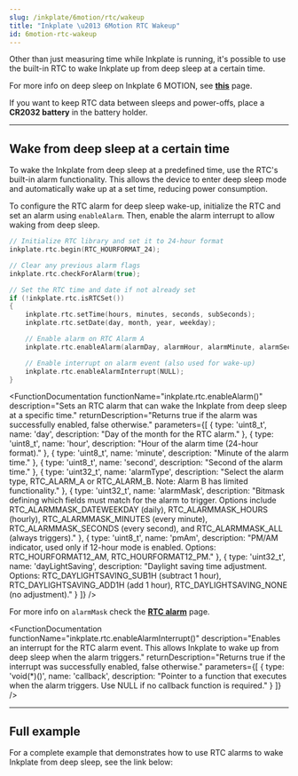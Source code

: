 ```yaml
---
slug: /inkplate/6motion/rtc/wakeup
title: "Inkplate \u2013 6Motion RTC Wakeup"
id: 6motion-rtc-wakeup
---
```

Other than just measuring time while Inkplate is running, it's possible to use the built-in RTC to wake Inkplate up from deep sleep at a certain time.

<InfoBox>For more info on deep sleep on Inkplate 6 MOTION, see [**this**](/inkplate/6motion/low-power/deep-sleep/) page.</InfoBox>

<WarningBox>If you want to keep RTC data between sleeps and power-offs, place a **CR2032 battery** in the battery holder.</WarningBox>

---

## Wake from deep sleep at a certain time

To wake the Inkplate from deep sleep at a predefined time, use the RTC's built-in alarm functionality. This allows the device to enter deep sleep mode and automatically wake up at a set time, reducing power consumption.

To configure the RTC alarm for deep sleep wake-up, initialize the RTC and set an alarm using `enableAlarm`. Then, enable the alarm interrupt to allow waking from deep sleep.

```cpp
// Initialize RTC library and set it to 24-hour format
inkplate.rtc.begin(RTC_HOURFORMAT_24);

// Clear any previous alarm flags
inkplate.rtc.checkForAlarm(true);

// Set the RTC time and date if not already set
if (!inkplate.rtc.isRTCSet())
{
    inkplate.rtc.setTime(hours, minutes, seconds, subSeconds);
    inkplate.rtc.setDate(day, month, year, weekday);

    // Enable alarm on RTC Alarm A
    inkplate.rtc.enableAlarm(alarmDay, alarmHour, alarmMinute, alarmSeconds, RTC_ALARM_A, alarmMask);

    // Enable interrupt on alarm event (also used for wake-up)
    inkplate.rtc.enableAlarmInterrupt(NULL);
}
```

<FunctionDocumentation functionName="inkplate.rtc.enableAlarm()" 
  description="Sets an RTC alarm that can wake the Inkplate from deep sleep at a specific time." 
  returnDescription="Returns true if the alarm was successfully enabled, false otherwise." 
  parameters={[
    { type: 'uint8_t', name: 'day', description: "Day of the month for the RTC alarm." }, 
    { type: 'uint8_t', name: 'hour', description: "Hour of the alarm time (24-hour format)." }, 
    { type: 'uint8_t', name: 'minute', description: "Minute of the alarm time." }, 
    { type: 'uint8_t', name: 'second', description: "Second of the alarm time." }, 
    { type: 'uint32_t', name: 'alarmType', description: "Select the alarm type, RTC_ALARM_A or RTC_ALARM_B. Note: Alarm B has limited functionality." }, 
    { type: 'uint32_t', name: 'alarmMask', description: "Bitmask defining which fields must match for the alarm to trigger. Options include RTC_ALARMMASK_DATEWEEKDAY (daily), RTC_ALARMMASK_HOURS (hourly), RTC_ALARMMASK_MINUTES (every minute), RTC_ALARMMASK_SECONDS (every second), and RTC_ALARMMASK_ALL (always triggers)." }, 
    { type: 'uint8_t', name: 'pmAm', description: "PM/AM indicator, used only if 12-hour mode is enabled. Options: RTC_HOURFORMAT12_AM, RTC_HOURFORMAT12_PM." }, 
    { type: 'uint32_t', name: 'dayLightSaving', description: "Daylight saving time adjustment. Options: RTC_DAYLIGHTSAVING_SUB1H (subtract 1 hour), RTC_DAYLIGHTSAVING_ADD1H (add 1 hour), RTC_DAYLIGHTSAVING_NONE (no adjustment)." }
  ]} 
/>


For more info on `alarmMask` check the [**RTC alarm**](/inkplate/6motion/rtc/alarm/) page.


<FunctionDocumentation functionName="inkplate.rtc.enableAlarmInterrupt()" 
  description="Enables an interrupt for the RTC alarm event. This allows Inkplate to wake up from deep sleep when the alarm triggers." 
  returnDescription="Returns true if the interrupt was successfully enabled, false otherwise." 
  parameters={[
    { type: 'void(*)()', name: 'callback', description: "Pointer to a function that executes when the alarm triggers. Use NULL if no callback function is required." }
  ]} 
/>


---

## Full example

For a complete example that demonstrates how to use RTC alarms to wake Inkplate from deep sleep, see the link below:

<QuickLink 
  title="Inkplate_6_Motion_RTC_Alarm_Interrupt.ino" 
  description="Full example demonstrating how to configure RTC wake-up from deep sleep." 
  url="https://github.com/SolderedElectronics/Inkplate_Motion_Arduino_Library/blob/main/examples/Inkplate6Motion/Advanced/RTC/Inkplate_6_Motion_RTC_Deep_Sleep_Wakeup/Inkplate_6_Motion_RTC_Deep_Sleep_Wakeup.ino" 
/>